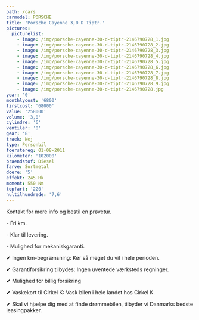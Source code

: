 ```yaml
---
path: /cars
carmodel: PORSCHE
title: 'Porsche Cayenne 3,0 D Tiptr.'
pictures:
  picturelist:
    - image: /img/porsche-cayenne-30-d-tiptr-2146790728_1.jpg
    - image: /img/porsche-cayenne-30-d-tiptr-2146790728_2.jpg
    - image: /img/porsche-cayenne-30-d-tiptr-2146790728_3.jpg
    - image: /img/porsche-cayenne-30-d-tiptr-2146790728_4.jpg
    - image: /img/porsche-cayenne-30-d-tiptr-2146790728_5.jpg
    - image: /img/porsche-cayenne-30-d-tiptr-2146790728_6.jpg
    - image: /img/porsche-cayenne-30-d-tiptr-2146790728_7.jpg
    - image: /img/porsche-cayenne-30-d-tiptr-2146790728_8.jpg
    - image: /img/porsche-cayenne-30-d-tiptr-2146790728_9.jpg
    - image: /img/porsche-cayenne-30-d-tiptr-2146790728.jpg
year: '0'
monthlycost: '6800'
firstcost: '68000'
value: '258000'
volume: '3,0'
cylindre: '6'
ventiler: '0'
gear: '8'
traek: Nej
type: Personbil
foerstereg: 01-08-2011
kilometer: '102000'
braendstof: Diesel
farve: Sortmetal
doere: '5'
effekt: 245 Hk
moment: 550 Nm
topfart: '220'
nultilhundrede: '7,6'
---
```

Kontakt for mere info og bestil en prøvetur.



\- Fri km. 

\- Klar til levering.

\- Mulighed for mekaniskgaranti.

 ✔ Ingen km-begrænsning: Kør så meget du vil i hele perioden.

 ✔ Garantiforsikring tilbydes: Ingen uventede værksteds regninger.

 ✔ Mulighed for billig forsikring 

 ✔ Vaskekort til Cirkel K: Vask bilen i hele landet hos Cirkel K.

 ✔ Skal vi hjælpe dig med at finde drømmebilen, tilbyder vi Danmarks bedste leasingpakker.
